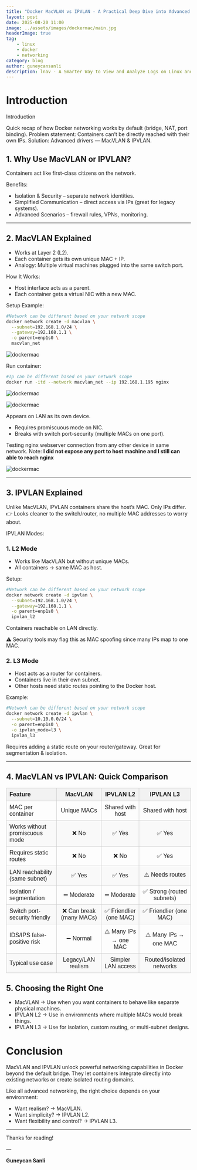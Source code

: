 ```yaml
---
title: "Docker MacVLAN vs IPVLAN - A Practical Deep Dive into Advanced Networking"
layout: post
date: 2025-08-20 11:00
image: ../assets/images/dockermac/main.jpg
headerImage: true
tag:
    - linux
    - docker
    - networking
category: blog
author: guneycansanli
description: lnav - A Smarter Way to View and Analyze Logs on Linux and Unix
---
```


# Introduction

Introduction

Quick recap of how Docker networking works by default (bridge, NAT, port binding).
Problem statement: Containers can’t be directly reached with their own IPs.
Solution: Advanced drivers — MacVLAN & IPVLAN.


## 1. Why Use MacVLAN or IPVLAN?

Containers act like first-class citizens on the network.

Benefits:
- Isolation & Security – separate network identities.
- Simplified Communication – direct access via IPs (great for legacy systems).
- Advanced Scenarios – firewall rules, VPNs, monitoring.

---

## 2. MacVLAN Explained

- Works at Layer 2 (L2).
- Each container gets its own unique MAC + IP.
- Analogy: Multiple virtual machines plugged into the same switch port.

How It Works:

- Host interface acts as a parent.
- Each container gets a virtual NIC with a new MAC.

Setup Example:

```bash
#Network can be different based on your network scope
docker network create -d macvlan \
  --subnet=192.168.1.0/24 \
  --gateway=192.168.1.1 \
  -o parent=enp1s0 \
  macvlan_net
```

![dockermac][1]

Run container:

```bash
#Ip can be different based on your network scope
docker run -itd --network macvlan_net --ip 192.168.1.195 nginx
```

![dockermac][2]

![dockermac][3]

Appears on LAN as its own device.

- Requires promiscuous mode on NIC.
- Breaks with switch port-security (multiple MACs on one port).


Testing nginx webserver connection from any other device in same network.
Note: **I did not expose any port to host machine and I still can able to reach nginx**

![dockermac][4]

---

## 3. IPVLAN Explained

Unlike MacVLAN, IPVLAN containers share the host’s MAC. Only IPs differ.
👉 Looks cleaner to the switch/router, no multiple MAC addresses to worry about.

IPVLAN Modes:

###  1. L2 Mode

- Works like MacVLAN but without unique MACs.
- All containers → same MAC as host.

Setup:

```bash
#Network can be different based on your network scope
docker network create -d ipvlan \
  --subnet=192.168.1.0/24 \
  --gateway=192.168.1.1 \
  -o parent=enp1s0 \
  ipvlan_l2
```

Containers reachable on LAN directly.

⚠️ Security tools may flag this as MAC spoofing since many IPs map to one MAC.


### 2. L3 Mode

- Host acts as a router for containers.
- Containers live in their own subnet.
- Other hosts need static routes pointing to the Docker host.

Example:

```bash
#Network can be different based on your network scope
docker network create -d ipvlan \
  --subnet=10.10.0.0/24 \
  -o parent=enp1s0 \
  -o ipvlan_mode=l3 \
  ipvlan_l3
```

Requires adding a static route on your router/gateway.
Great for segmentation & isolation.

---

## 4. MacVLAN vs IPVLAN: Quick Comparison

<table style="border-collapse: collapse; width: 100%; font-family: Arial, sans-serif; text-align: center;">
  <thead>
    <tr style="background-color: #f2f2f2;">
      <th style="border: 1px solid #ccc; padding: 8px; text-align:left;">Feature</th>
      <th style="border: 1px solid #ccc; padding: 8px;">MacVLAN</th>
      <th style="border: 1px solid #ccc; padding: 8px;">IPVLAN L2</th>
      <th style="border: 1px solid #ccc; padding: 8px;">IPVLAN L3</th>
    </tr>
  </thead>
  <tbody>
    <tr>
      <td style="border: 1px solid #ccc; padding: 8px; text-align:left;">MAC per container</td>
      <td style="border: 1px solid #ccc; padding: 8px;">Unique MACs</td>
      <td style="border: 1px solid #ccc; padding: 8px;">Shared with host</td>
      <td style="border: 1px solid #ccc; padding: 8px;">Shared with host</td>
    </tr>
    <tr style="background-color: #f9f9f9;">
      <td style="border: 1px solid #ccc; padding: 8px; text-align:left;">Works without promiscuous mode</td>
      <td style="border: 1px solid #ccc; padding: 8px;">❌ No</td>
      <td style="border: 1px solid #ccc; padding: 8px;">✅ Yes</td>
      <td style="border: 1px solid #ccc; padding: 8px;">✅ Yes</td>
    </tr>
    <tr>
      <td style="border: 1px solid #ccc; padding: 8px; text-align:left;">Requires static routes</td>
      <td style="border: 1px solid #ccc; padding: 8px;">❌ No</td>
      <td style="border: 1px solid #ccc; padding: 8px;">❌ No</td>
      <td style="border: 1px solid #ccc; padding: 8px;">✅ Yes</td>
    </tr>
    <tr style="background-color: #f9f9f9;">
      <td style="border: 1px solid #ccc; padding: 8px; text-align:left;">LAN reachability (same subnet)</td>
      <td style="border: 1px solid #ccc; padding: 8px;">✅ Yes</td>
      <td style="border: 1px solid #ccc; padding: 8px;">✅ Yes</td>
      <td style="border: 1px solid #ccc; padding: 8px;">⚠️ Needs routes</td>
    </tr>
    <tr>
      <td style="border: 1px solid #ccc; padding: 8px; text-align:left;">Isolation / segmentation</td>
      <td style="border: 1px solid #ccc; padding: 8px;">➖ Moderate</td>
      <td style="border: 1px solid #ccc; padding: 8px;">➖ Moderate</td>
      <td style="border: 1px solid #ccc; padding: 8px;">✅ Strong (routed subnets)</td>
    </tr>
    <tr style="background-color: #f9f9f9;">
      <td style="border: 1px solid #ccc; padding: 8px; text-align:left;">Switch port-security friendly</td>
      <td style="border: 1px solid #ccc; padding: 8px;">❌ Can break (many MACs)</td>
      <td style="border: 1px solid #ccc; padding: 8px;">✅ Friendlier (one MAC)</td>
      <td style="border: 1px solid #ccc; padding: 8px;">✅ Friendlier (one MAC)</td>
    </tr>
    <tr>
      <td style="border: 1px solid #ccc; padding: 8px; text-align:left;">IDS/IPS false-positive risk</td>
      <td style="border: 1px solid #ccc; padding: 8px;">➖ Normal</td>
      <td style="border: 1px solid #ccc; padding: 8px;">⚠️ Many IPs → one MAC</td>
      <td style="border: 1px solid #ccc; padding: 8px;">⚠️ Many IPs → one MAC</td>
    </tr>
    <tr style="background-color: #f9f9f9;">
      <td style="border: 1px solid #ccc; padding: 8px; text-align:left;">Typical use case</td>
      <td style="border: 1px solid #ccc; padding: 8px;">Legacy/LAN realism</td>
      <td style="border: 1px solid #ccc; padding: 8px;">Simpler LAN access</td>
      <td style="border: 1px solid #ccc; padding: 8px;">Routed/isolated networks</td>
    </tr>
  </tbody>
</table>


## 5. Choosing the Right One

- MacVLAN → Use when you want containers to behave like separate physical machines.
- IPVLAN L2 → Use in environments where multiple MACs would break things.
- IPVLAN L3 → Use for isolation, custom routing, or multi-subnet designs.


# Conclusion

MacVLAN and IPVLAN unlock powerful networking capabilities in Docker beyond the default bridge. They let containers integrate directly into existing networks or create isolated routing domains.

Like all advanced networking, the right choice depends on your environment:

- Want realism? → MacVLAN.
- Want simplicity? → IPVLAN L2.
- Want flexibility and control? → IPVLAN L3.

---

Thanks for reading!

—

**Guneycan Sanli**


[1]: ../assets/images/dockermac/dockermac-1.jpg
[2]: ../assets/images/dockermac/dockermac-2.jpg
[3]: ../assets/images/dockermac/dockermac-3.jpg
[4]: ../assets/images/dockermac/dockermac-4.jpg




